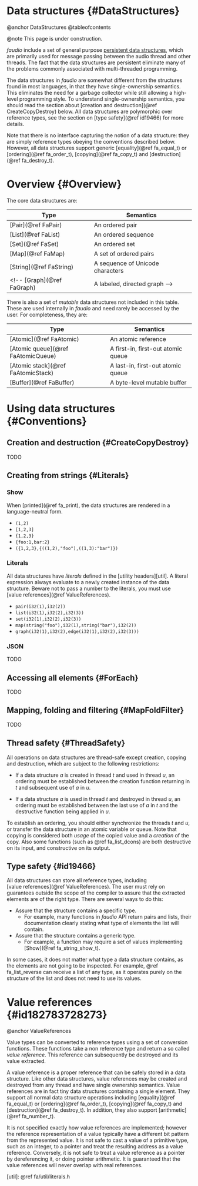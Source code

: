 
# Data structures {#DataStructures}

@anchor DataStructures
@tableofcontents

@note
    This page is under construction.

*faudio* include a set of general purpose [persistent&nbsp;data&nbsp;structures][persistent],
which are primarily used for message passing between the audio thread and other threads.
The fact that the data structures are persistent eliminate many of the problems commonly
associated with multi-threaded programming.

The data structures in *faudio* are somewhat different from the structures
found in most languages, in that they have single-ownership semantics. This
eliminates the need for a garbage collector while still allowing a high-level
programming style. To understand single-ownership semantics, you should read the
section about [creation&nbsp;and&nbsp;destruction](@ref CreateCopyDestroy) below.
All data structures are polymorphic over reference types, see the section on
[type&nbsp;safety](@ref id19466) for more details. 

Note that there is no interface capturing the notion of a data structure: they are
simply reference types obeying the conventions described below. However, all data
structures support generic [equality](@ref fa_equal_t) or 
[ordering](@ref fa_order_t), [copying](@ref fa_copy_t) and 
[destruction](@ref fa_destroy_t).


# Overview {#Overview}

The core data structures are:

Type                           | Semantics
-------------------------------|------------------------------------------------------
[Pair](@ref FaPair)       | An ordered pair
[List](@ref FaList)       | An ordered sequence
[Set](@ref FaSet)         | An ordered set
[Map](@ref FaMap)         | A set of ordered pairs
[String](@ref FaString)   | A sequence of Unicode characters
<!-- [Graph](@ref FaGraph)     | A labeled, directed graph -->

There is also a set of *mutable* data structures not included in this table. These
are used internally in *faudio* and need rarely be accessed by the user. For
completeness, they are:

Type                                              | Semantics
--------------------------------------------------|------------------------------------------------------
[Atomic](@ref FaAtomic)                      | An atomic reference
[Atomic queue](@ref FaAtomicQueue)           | A first-in, first-out atomic queue
[Atomic stack](@ref FaAtomicStack)           | A last-in, first-out atomic queue
[Buffer](@ref FaBuffer)                      | A byte-level mutable buffer
<!--
[Atomic ringbuffer](@ref FaAtomicRingBuffer) | A byte-level, bounded, first-in, first-out atomic queue
-->
<!--
[Priority queue](@ref FaPriorityQueue)       | A first-in, ordered out priority queue
-->



# Using data structures {#Conventions}

## Creation and destruction {#CreateCopyDestroy}

TODO

## Creating from strings {#Literals}

### Show

When [printed](@ref fa_print), the data structures are rendered in a language-neutral form. 

- `(1,2)`
- `[1,2,3]`
- `{1,2,3}`
- `{foo:1,bar:2}`
- `({1,2,3},{((1,2),"foo"),((1,3):"bar")})`

### Literals

All data structures have *literals* defined in the [utility&nbsp;headers][util]. A
literal expression always evaluate to a newly created instance of the data
structure. Beware not to pass a number to the literals, you must use
[value&nbsp;references](@ref ValueReferences).

- `pair(i32(1),i32(2))`
- `list(i32(1),i32(2),i32(3))`
- `set(i32(1),i32(2),i32(3))`
- `map(string("foo"),i32(1),string("bar"),i32(2))`
- `graph(i32(1),i32(2),edge(i32(1),i32(2),i32(3)))`

### JSON

TODO

## Accessing all elements {#ForEach}

TODO

## Mapping, folding and filtering {#MapFoldFilter}

TODO

## Thread safety {#ThreadSafety}

All operations on data structures are thread-safe except creation, copying and
destruction, which are subject to the following restrictions:

* If a data structure *a* is created in thread *t* and used in thread *u*,
  an ordering must be established between the creation function returning
  in *t* and subsequent use of *a* in *u*. 
  
* If a data structure *a* is used in thread *t* and destroyed in thread *u*,
  an ordering must be established between the last use of *a* in *t* and 
  the destructive function being applied in *u*. 

To establish an ordering, you should either synchronize the threads *t* and *u*, or
transfer the data structure in an atomic variable or queue. Note that copying is
considered both *usage* of the copied value and a *creation* of the copy. Also some
functions (such as @ref fa_list_dcons) are both destructive on its input, and
constructive on its output.

## Type safety {#id19466}

All data structures can store all reference types, including
[value&nbsp;references](@ref ValueReferences). The user must rely on guarantees
outside the scope of the compiler to assure that the extracted elements are of the
right type. There are several ways to do this:

* Assure that the structure contains a specific type.
    * For example, many functions in *faudio* API return pairs and lists, their
      documentation clearly stating what type of elements the list will contain.
* Assure that the structure contains a generic type.
    * For example, a function may require a set of values implementing [Show](@ref fa_string_show_t).

In some cases, it does not matter what type a data structure contains, as the
elements are not going to be inspected. For example, @ref fa_list_reverse can
receive a list of any type, as it operates purely on the structure of the list and
does not need to use its values. 



# Value references {#id182783728273}
@anchor ValueReferences

Value types can be converted to reference types using a set of conversion
functions. These functions take a non reference type and return a so called *value
reference*. This reference can subsequently be destroyed and its value extracted.

A value reference is a proper reference that can be safely stored in a data
structure. Like other data structures, value references may be created and
destroyed from any thread and have single ownership semantics. Value references are
in fact tiny data structures containing a single element. They support all normal
data structure operations including [equality](@ref fa_equal_t) or 
[ordering](@ref fa_order_t), [copying](@ref fa_copy_t) and 
[destruction](@ref fa_destroy_t). 
In addition, they also support [arithmetic](@ref fa_number_t).

It is not specified exactly how value references are implemented; however the
reference representation of a value typically have a different bit pattern from the
represented value. It is not safe to cast a value of a primitive type, such as an
integer, to a pointer and treat the resulting address as a value reference.
Conversely, it is not safe to treat a value reference as a pointer by dereferencing
it, or doing pointer arithmetic. It is guaranteed that the value references will
never overlap with real references. 

<!--
## Creating a value reference {#id817283782}

Value references are created by the following functions:

* [fa_from_bool](@ref fa_from_bool) or [b](@ref fa_from_bool)
* [fa_from_int8](@ref fa_from_int8) or [i8](@ref fa_from_int8)
* [fa_from_int16](@ref fa_from_int16) or [i16](@ref fa_from_int16)
* [fa_from_int32](@ref fa_from_int32) or [i32](@ref fa_from_int32)
* [fa_from_int64](@ref fa_from_int64) or [i64](@ref fa_from_int64)
* [fa_from_float](@ref fa_from_float) or [f32](@ref fa_from_float)
* [fa_from_double](@ref fa_from_double) or [f64](@ref fa_from_double)

## Checking the type of a value reference {#CheckingTypeValueReference}

The [fa_is_ref](@ref fa_is_ref) and [fa_is_value](@ref fa_is_value) function
can be used to distinguish value references from real references.

* [fa_is_bool](@ref fa_is_bool) or [qb](@ref fa_is_bool)
* [fa_is_int8](@ref fa_is_int8) or [qi8](@ref fa_is_int8)
* [fa_is_int16](@ref fa_is_int16) or [qi16](@ref fa_is_int16)
* [fa_is_int32](@ref fa_is_int32) or [qi32](@ref fa_is_int32)
* [fa_is_int64](@ref fa_is_int64) or [qi64](@ref fa_is_int64)
* [fa_is_float](@ref fa_is_float) or [qf32](@ref fa_is_float)
* [fa_is_double](@ref fa_is_double) or [qf64](@ref fa_is_double)

## Extracting the value of a value reference {#ExtractingAValueReference}

The following functions extract the value of a value reference and destroy the associated
storage, if any. These functions can be applied directly, or by using 
@ref fa_deep_destroy.

* [fa_to_bool](@ref fa_to_bool) or [tb](@ref fa_to_bool)
* [fa_to_int8](@ref fa_to_int8) or [ti8](@ref fa_to_int8)
* [fa_to_int16](@ref fa_to_int16) or [ti16](@ref fa_to_int16)
* [fa_to_int32](@ref fa_to_int32) or [ti32](@ref fa_to_int32)
* [fa_to_int64](@ref fa_to_int64) or [ti64](@ref fa_to_int64)
* [fa_to_float](@ref fa_to_float) or [tf32](@ref fa_to_float)
* [fa_to_double](@ref fa_to_double) or [tf64](@ref fa_to_double)

In some cases it is useful to inspect the value of a reference without destroying it.
The *peek* functions can be used for that purpose. There are no peek functions for
small types, as they have no associated storage, and the *to* function can be used instead.

* [fa_peek_int32](@ref fa_peek_int32) or [pi32](@ref fa_peek_int32)
* [fa_peek_int64](@ref fa_peek_int64) or [pi64](@ref fa_peek_int64)
* [fa_peek_float](@ref fa_peek_float) or [pf32](@ref fa_peek_float)
* [fa_peek_double](@ref fa_peek_double) or [pf64](@ref fa_peek_double) -->



[persistent]: http://en.wikipedia.org/wiki/Persistent_data_structure
[util]: @ref fa/util/literals.h
